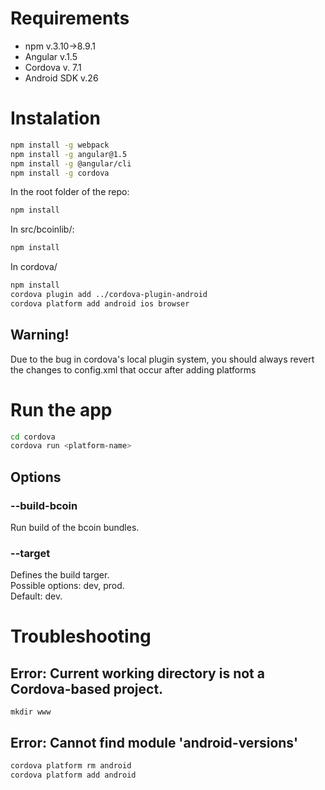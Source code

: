 # Requirements

* npm v.3.10->8.9.1
* Angular v.1.5
* Cordova v. 7.1
* Android SDK v.26

# Instalation
```bash
npm install -g webpack
npm install -g angular@1.5
npm install -g @angular/cli
npm install -g cordova
```

In the root folder of the repo:
```bash
npm install
```
In src/bcoinlib/:
```bash
npm install
```
In cordova/
```bash
npm install
cordova plugin add ../cordova-plugin-android
cordova platform add android ios browser
```

## Warning!
Due to the bug in cordova's local plugin system, you should always revert the changes to config.xml that occur after adding platforms

# Run the app
```bash
cd cordova
cordova run <platform-name>
```
## Options
### --build-bcoin
Run build of the bcoin bundles.
### --target
Defines the build targer. <br />
Possible options: dev, prod. <br />
Default: dev.

# Troubleshooting
## Error: Current working directory is not a Cordova-based project.
`mkdir www`
## Error: Cannot find module 'android-versions'
```bash
cordova platform rm android
cordova platform add android
```